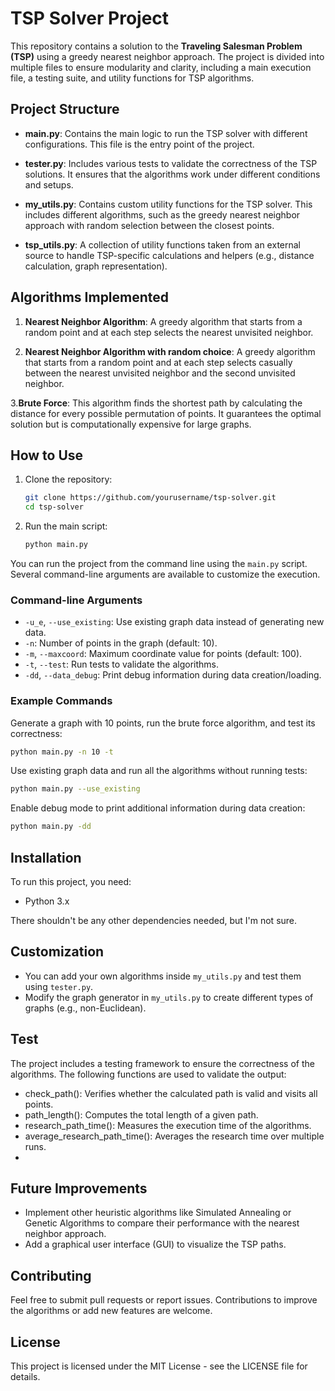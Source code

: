 # TSP Solver Project

This repository contains a solution to the **Traveling Salesman Problem (TSP)** using a greedy nearest neighbor approach. The project is divided into multiple files to ensure modularity and clarity, including a main execution file, a testing suite, and utility functions for TSP algorithms.

## Project Structure

- **main.py**: Contains the main logic to run the TSP solver with different configurations. This file is the entry point of the project.
  
- **tester.py**: Includes various tests to validate the correctness of the TSP solutions. It ensures that the algorithms work under different conditions and setups.

- **my_utils.py**: Contains custom utility functions for the TSP solver. This includes different algorithms, such as the greedy nearest neighbor approach with random selection between the closest points.

- **tsp_utils.py**: A collection of utility functions taken from an external source to handle TSP-specific calculations and helpers (e.g., distance calculation, graph representation).

## Algorithms Implemented

1. **Nearest Neighbor Algorithm**: A greedy algorithm that starts from a random point and at each step selects the nearest unvisited neighbor.
   
2. **Nearest Neighbor Algorithm with random choice**: A greedy algorithm that starts from a random point and at each step selects casually between the nearest unvisited neighbor and the second unvisited neighbor.

3.**Brute Force**: This algorithm finds the shortest path by calculating the distance for every possible permutation of points. It guarantees the optimal solution but is computationally expensive for large graphs.

## How to Use

1. Clone the repository:

   ```bash
   git clone https://github.com/yourusername/tsp-solver.git
   cd tsp-solver
   ```

2. Run the main script:

   ```bash
   python main.py
   ```

You can run the project from the command line using the `main.py` script. Several command-line arguments are available to customize the execution.

### Command-line Arguments

- `-u_e`, `--use_existing`: Use existing graph data instead of generating new data.
- `-n`: Number of points in the graph (default: 10).
- `-m`, `--maxcoord`: Maximum coordinate value for points (default: 100).
- `-t`, `--test`: Run tests to validate the algorithms.
- `-dd`, `--data_debug`: Print debug information during data creation/loading.

### Example Commands

Generate a graph with 10 points, run the brute force algorithm, and test its correctness:
```bash
python main.py -n 10 -t
```
Use existing graph data and run all the algorithms without running tests:
```bash
python main.py --use_existing
```
Enable debug mode to print additional information during data creation:
```bash
python main.py -dd
```
## Installation

To run this project, you need:

- Python 3.x

There shouldn't be any other dependencies needed, but I'm not sure.

## Customization

- You can add your own algorithms inside `my_utils.py` and test them using `tester.py`.
- Modify the graph generator in `my_utils.py` to create different types of graphs (e.g., non-Euclidean).

## Test
The project includes a testing framework to ensure the correctness of the algorithms. The following functions are used to validate the output:
- check_path(): Verifies whether the calculated path is valid and visits all points.
- path_length(): Computes the total length of a given path.
- research_path_time(): Measures the execution time of the algorithms.
- average_research_path_time(): Averages the research time over multiple runs.
- 
## Future Improvements

- Implement other heuristic algorithms like Simulated Annealing or Genetic Algorithms to compare their performance with the nearest neighbor approach.
- Add a graphical user interface (GUI) to visualize the TSP paths.

## Contributing

Feel free to submit pull requests or report issues. Contributions to improve the algorithms or add new features are welcome.

## License

This project is licensed under the MIT License - see the LICENSE file for details.
